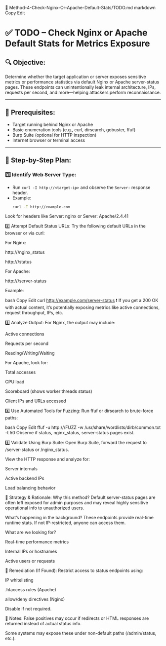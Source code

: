 📁 Method-4-Check-Nginx-Or-Apache-Default-Stats/TODO.md
markdown
Copy
Edit
# ✅ TODO – Check Nginx or Apache Default Stats for Metrics Exposure

## 🔍 Objective:
Determine whether the target application or server exposes sensitive metrics or performance statistics via default Nginx or Apache server-status pages. These endpoints can unintentionally leak internal architecture, IPs, requests per second, and more—helping attackers perform reconnaissance.

---

## 📌 Prerequisites:
- Target running behind Nginx or Apache
- Basic enumeration tools (e.g., curl, dirsearch, gobuster, ffuf)
- Burp Suite (optional for HTTP inspection)
- Internet browser or terminal access

---

## 🚀 Step-by-Step Plan:

### 1️⃣ Identify Web Server Type:
- Run `curl -I http://<target-ip>` and observe the `Server:` response header.
- Example:
  ```bash
  curl -I http://example.com
Look for headers like Server: nginx or Server: Apache/2.4.41

2️⃣ Attempt Default Status URLs:
Try the following default URLs in the browser or via curl:

For Nginx:

http://<target>/nginx_status

http://<target>/status

For Apache:

http://<target>/server-status

Example:

bash
Copy
Edit
curl http://example.com/server-status
❗ If you get a 200 OK with actual content, it’s potentially exposing metrics like active connections, request throughput, IPs, etc.

3️⃣ Analyze Output:
For Nginx, the output may include:

Active connections

Requests per second

Reading/Writing/Waiting

For Apache, look for:

Total accesses

CPU load

Scoreboard (shows worker threads status)

Client IPs and URLs accessed

4️⃣ Use Automated Tools for Fuzzing:
Run ffuf or dirsearch to brute-force paths:

bash
Copy
Edit
ffuf -u http://<target>/FUZZ -w /usr/share/wordlists/dirb/common.txt -t 50
Observe if status, nginx_status, server-status pages exist.

5️⃣ Validate Using Burp Suite:
Open Burp Suite, forward the request to /server-status or /nginx_status.

View the HTTP response and analyze for:

Server internals

Active backend IPs

Load balancing behavior

🔬 Strategy & Rationale:
Why this method? Default server-status pages are often left exposed for admin purposes and may reveal highly sensitive operational info to unauthorized users.

What’s happening in the background? These endpoints provide real-time runtime stats. If not IP-restricted, anyone can access them.

What are we looking for?

Real-time performance metrics

Internal IPs or hostnames

Active users or requests

🧠 Remediation (If Found):
Restrict access to status endpoints using:

IP whitelisting

.htaccess rules (Apache)

allow/deny directives (Nginx)

Disable if not required.

📝 Notes:
False positives may occur if redirects or HTML responses are returned instead of actual status info.

Some systems may expose these under non-default paths (/admin/status, etc.).
